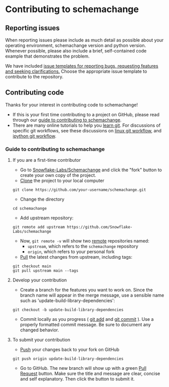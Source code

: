 # Contributing to schemachange

## Reporting issues

When reporting issues please include as much detail as possible about your
operating environment, schemachange version and python version. Whenever possible, please
also include a brief, self-contained code example that demonstrates the problem. 

We have included [issue templates for reporting bugs, requesting features and seeking clarifications.](https://github.com/Snowflake-Labs/schemachange/issues/new/choose)
Choose the appropriate issue template to contribute to the repository.

## Contributing code

Thanks for your interest in contributing code to schemachange!

+ If this is your first time contributing to a project on GitHub, please read through our [guide to contributing to schemachange](guide-to-contributing-to-schemachange).
+ There are many online tutorials to help you [learn git](https://try.github.io/). For discussions of specific git workflows, see these discussions on [linux git workflow](https://www.mail-archive.com/dri-devel@lists.sourceforge.net/msg39091.html), and [ipython git workflow](https://mail.python.org/pipermail/ipython-dev/2010-October/005632.html).

### Guide to contributing to schemachange

1. If you are a first-time contributor
    + Go to [Snowflake-Labs/Schemachange](https://github.com/Snowflake-Labs/schemachange) and click the "fork" button to create your own copy of the project.
    + [Clone](https://github.com/git-guides/git-clone) the project to your local computer
  
    ```shell
    git clone https://github.com/your-username/schemachange.git
    
    ```
    
    + Change the directory
   
    ```shell
    cd schemachange
    
    ```
    + Add upstream repository:

    ```shell
    git remote add upstream https://github.com/Snowflake-Labs/schemachange
    
    ```
    
    + Now, `git remote -v` will show two [remote](https://github.com/git-guides/git-remote) repositories named:
      + `upstream`, which refers to the `schemachange` repository
      + `origin`, which refers to your personal fork 
    + [Pull](https://github.com/git-guides/git-pull) the latest changes from upstream, including tags:
      
    ```shell
    git checkout main
    git pull upstream main --tags
    
    ```
    
3. Develop your contribution
    + Create a branch for the features you want to work on. Since the branch name will appear in the merge message, use a sensible name such as 'update-build-library-dependencies':
      
    ```shell
    git checkout -b update-build-library-dependencies
    ```
    
    + Commit locally as you progress ( [git add](https://github.com/git-guides/git-add) and [git commit](https://github.com/git-guides/git-commit) ). Use a properly formatted commit message. Be sure to document any changed behavior.
4. To submit your contribution
    + [Push](https://github.com/git-guides/git-push) your changes back to your fork on GitHub

    ```shell
    git push origin update-build-library-dependencies
    
    ```

    + Go to GitHub. The new branch will show up with a green [Pull Request](https://docs.github.com/en/pull-requests/collaborating-with-pull-requests/proposing-changes-to-your-work-with-pull-requests/about-pull-requests#initiating-the-pull-request) button. Make sure the title and message are clear, concise and self explanatory. Then click the button to submit it.
